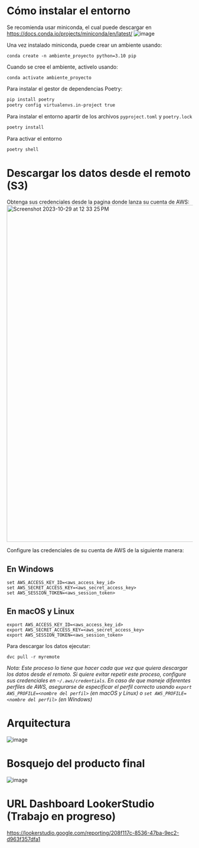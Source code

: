 # Cómo instalar el entorno
Se recomienda usar miniconda, el cual puede descargar en https://docs.conda.io/projects/miniconda/en/latest/
![image](https://github.com/jjovalle99/proyecto_despliegue_de_modelos/assets/70274018/5713fe31-ea0c-4710-9a69-5efeaf165786)

Una vez instalado miniconda, puede crear un ambiente usando:
```
conda create -n ambiente_proyecto python=3.10 pip
```

Cuando se cree el ambiente, activelo usando:
```
conda activate ambiente_proyecto
```

Para instalar el gestor de dependencias Poetry:
```bash
pip install poetry
poetry config virtualenvs.in-project true
```

Para instalar el entorno apartir de los archivos `pyproject.toml` y `poetry.lock`
```bash
poetry install
```

Para activar el entorno
```bash
poetry shell
```

# Descargar los datos desde el remoto (S3)
Obtenga sus credenciales desde la pagina donde lanza su cuenta de AWS:
<img width="911" alt="Screenshot 2023-10-29 at 12 33 25 PM" src="https://github.com/jjovalle99/proyecto_despliegue_de_modelos/assets/70274018/a6ad4b22-29fb-4c5b-bda9-5ba767ea5810">

Configure las credenciales de su cuenta de AWS de la siguiente manera:
## En Windows
```
set AWS_ACCESS_KEY_ID=<aws_access_key_id>
set AWS_SECRET_ACCESS_KEY=<aws_secret_access_key>
set AWS_SESSION_TOKEN=<aws_session_token>
```
## En macOS y Linux
```
export AWS_ACCESS_KEY_ID=<aws_access_key_id>
export AWS_SECRET_ACCESS_KEY=<aws_secret_access_key>
export AWS_SESSION_TOKEN=<aws_session_token>
```

Para descargar los datos ejecutar:
```
dvc pull -r myremote
```

_Nota: Este proceso lo tiene que hacer cada que vez que quiera descargar los datos desde el remoto.
Si quiere evitar repetir este proceso, configure sus credenciales en `~/.aws/credentials`.
En caso de que maneje diferentes perfiles de AWS, asegurarse de especificar el perfil correcto
usando `export AWS_PROFILE=<nombre del perfil>` (en macOS y Linux) o `set AWS_PROFILE=<nombre del perfil>` (en Windows)_

# Arquitectura
![image](https://github.com/jjovalle99/proyecto_despliegue_de_modelos/assets/70274018/a52c7e3d-c448-483b-b5ca-9b255a73371b)

# Bosquejo del producto final
![image](https://github.com/jjovalle99/proyecto_despliegue_de_modelos/assets/70274018/427f56e6-3cf2-4cf4-8342-988d4358ac60)

# URL Dashboard LookerStudio (Trabajo en progreso)
https://lookerstudio.google.com/reporting/208f117c-8536-47ba-9ec2-d963f357dfa1

